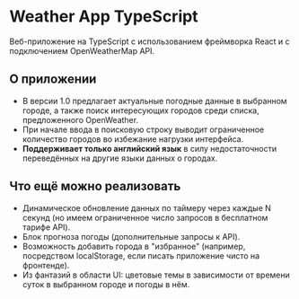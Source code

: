 # Weather App TypeScript
Веб-приложение на TypeScript с использованием фреймворка React и с подключением OpenWeatherMap API.    
    
## О приложении
* В версии 1.0 предлагает актуальные погодные данные в выбранном городе, а также поиск интересующих городов среди списка, предложенного OpenWeather.    
* При начале ввода в поисковую строку выводит ограниченное количество городов во избежание нагрузки интерфейса.    
* **Поддерживает только английский язык** в силу недостаточности переведённых на другие языки данных о городах.    
    
## Что ещё можно реализовать    
* Динамическое обновление данных по таймеру через каждые N секунд (но имеем ограниченное число запросов в бесплатном тарифе API).    
* Блок прогноза погоды (дополнительные запросы к API).    
* Возможность добавить города в "избранное" (например, посредством localStorage, если писать приложение чисто на фронтенде).    
* Из фантазий в области UI: цветовые темы в зависимости от времени суток в выбранном городе и погоды в нём.